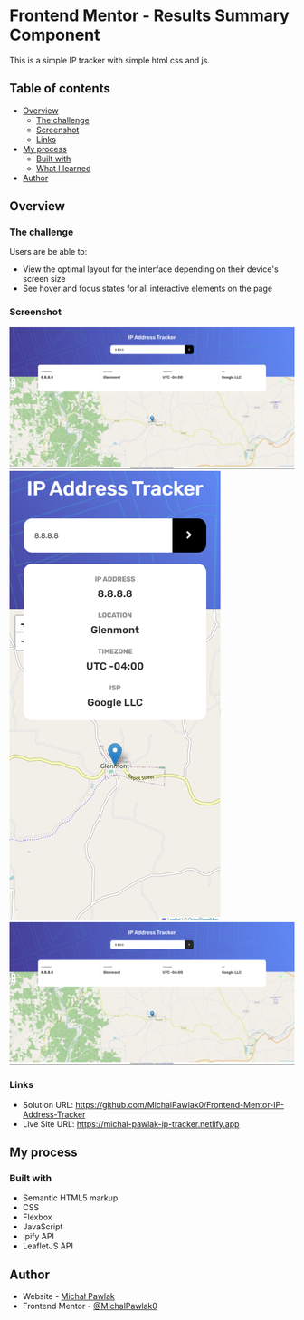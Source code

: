 # Frontend Mentor - Results Summary Component

This is a simple IP tracker with simple html css and js.

## Table of contents

- [Overview](#overview)
  - [The challenge](#the-challenge)
  - [Screenshot](#screenshot)
  - [Links](#links)
- [My process](#my-process)
  - [Built with](#built-with)
  - [What I learned](#what-i-learned)
- [Author](#author)

## Overview

### The challenge

Users are be able to:

- View the optimal layout for the interface depending on their device's screen size
- See hover and focus states for all interactive elements on the page

### Screenshot

![](./screenshots/desktop-design.png)
![](./screenshots/mobile-design.png)
![](./screenshots/active-states.png)

### Links

- Solution URL: https://github.com/MichalPawlak0/Frontend-Mentor-IP-Address-Tracker
- Live Site URL: https://michal-pawlak-ip-tracker.netlify.app

## My process

### Built with

- Semantic HTML5 markup
- CSS
- Flexbox
- JavaScript
- Ipify API
- LeafletJS API

## Author

- Website - [Michał Pawlak](https://michal-pawlak.netlify.app/)
- Frontend Mentor - [@MichalPawlak0](https://www.frontendmentor.io/profile/MichalPawlak0)
